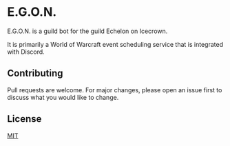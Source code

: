 # E.G.O.N.

E.G.O.N. is a guild bot for the guild Echelon on Icecrown.

It is primarily a World of Warcraft event scheduling service that is integrated with Discord.

## Contributing

Pull requests are welcome. For major changes, please open an issue first
to discuss what you would like to change.

## License

[MIT](https://choosealicense.com/licenses/mit/)
